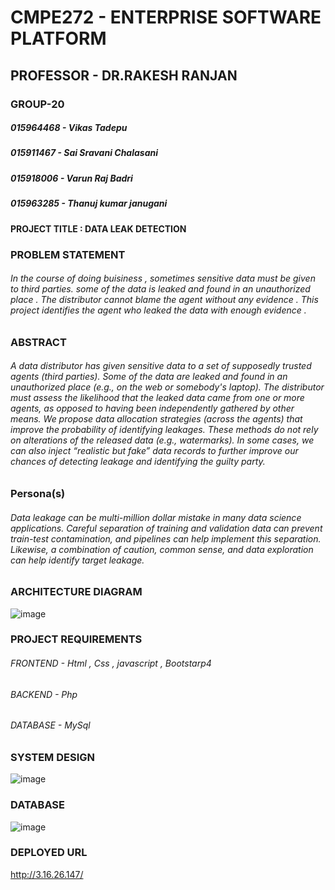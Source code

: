 # CMPE272 - ENTERPRISE SOFTWARE PLATFORM
## PROFESSOR - DR.RAKESH RANJAN
### GROUP-20
 ##### 015964468 - Vikas Tadepu
 ##### 015911467 - Sai Sravani Chalasani
 ##### 015918006 - Varun Raj Badri
 ##### 015963285 - Thanuj kumar janugani
 
 
 
   
  #### PROJECT TITLE : DATA LEAK DETECTION
 
  ### PROBLEM STATEMENT 
  ###### In the course of doing buisiness , sometimes sensitive data must be given to third parties. some of the data is leaked and found in an  unauthorized   place . The distributor cannot blame the agent without any evidence . This project identifies the agent who leaked the data with enough evidence .
 
  ### ABSTRACT 
  ###### A data distributor has given sensitive data to a set of supposedly trusted agents (third parties). Some of the data are leaked and found in an unauthorized place (e.g., on the web or somebody's laptop). The distributor must assess the likelihood that the leaked data came from one or more agents, as opposed to having been independently gathered by other means. We propose data allocation strategies (across the agents) that improve the probability of identifying leakages. These methods do not rely on alterations of the released data (e.g., watermarks). In some cases, we can also inject “realistic but fake” data records to further improve our chances of detecting leakage and identifying the guilty party.

  ### Persona(s)
  ###### Data leakage can be multi-million dollar mistake in many data science applications. Careful separation of training and validation data can prevent train-test contamination, and pipelines can help implement this separation. Likewise, a combination of caution, common sense, and data exploration can help identify target leakage.
  
  
 ### ARCHITECTURE DIAGRAM
   ![image](https://user-images.githubusercontent.com/91631318/164345141-9c4d8149-a666-46ff-9232-b3c0bb7c0a03.png)
   
 ### PROJECT REQUIREMENTS
 ###### FRONTEND - Html , Css , javascript , Bootstarp4
 ###### BACKEND - Php 
 ###### DATABASE - MySql
 
 ### SYSTEM DESIGN
   ![image](https://user-images.githubusercontent.com/91631318/166823727-5c32f2ee-d7ca-4aa6-9876-e91062f679b9.png)


  ### DATABASE
  
   ![image](https://user-images.githubusercontent.com/91631318/166822176-32f7d571-94cc-4fef-ba88-852bc4cc4d90.png)
   
 ### DEPLOYED URL 
 
 
   http://3.16.26.147/
 
 

     
   
   
   

  

